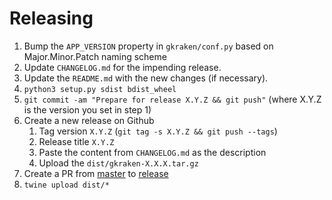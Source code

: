 # Releasing

1. Bump the `APP_VERSION` property in `gkraken/conf.py` based on Major.Minor.Patch naming scheme
2. Update `CHANGELOG.md` for the impending release.
3. Update the `README.md` with the new changes (if necessary).
4. `python3 setup.py sdist bdist_wheel` 
5. `git commit -am "Prepare for release X.Y.Z && git push"` (where X.Y.Z is the version you set in step 1)
6. Create a new release on Github
    1. Tag version `X.Y.Z` (`git tag -s X.Y.Z && git push --tags`)
    2. Release title `X.Y.Z`
    3. Paste the content from `CHANGELOG.md` as the description
    4. Upload the `dist/gkraken-X.X.X.tar.gz`
7. Create a PR from [master](../../tree/master) to [release](../../tree/release)
8. `twine upload dist/*`

